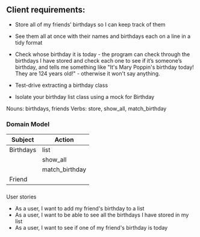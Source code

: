 ## Client requirements:

- Store all of my friends’ birthdays so I can keep track of them

- See them all at once with their names and birthdays each on a line in a tidy format

- Check whose birthday it is today - the program can check through the birthdays I have stored and check each one to see if it’s someone’s birthday, and tells me something like "It's Mary Poppin's birthday today! They are 124 years old!" - otherwise it won't say anything.

- Test-drive extracting a birthday class

- Isolate your birthday list class using a mock for Birthday

Nouns: birthdays, friends
Verbs: store, show_all, match_birthday

### Domain Model

| Subject   | Action         |
| --------- | -------------- |
| Birthdays | list           |
|           | show_all       |
|           | match_birthday |
| Friend    |                |

###

User stories

- As a user, I want to add my friend's birthday to a list
- As a user, I want to be able to see all the birthdays I have stored in my list
- As a user, I want to see if one of my friend's birthday is today
